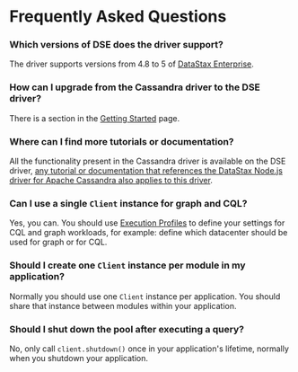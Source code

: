# Frequently Asked Questions

### Which versions of DSE does the driver support?

The driver supports versions from 4.8 to 5 of [DataStax Enterprise][dse].

### How can I upgrade from the Cassandra driver to the DSE driver?

There is a section in the [Getting Started](../getting-started/) page.

### Where can I find more tutorials or documentation?

All the functionality present in the Cassandra driver is available on the DSE driver, [any tutorial or documentation
that references the DataStax Node.js driver for Apache Cassandra also applies to this driver][core-features].

### Can I use a single `Client` instance for graph and CQL?

Yes, you can. You should use [Execution Profiles](../features/execution-profiles/) to define your settings for CQL and
graph workloads, for example: define which datacenter should be used for graph or for CQL.

### Should I create one `Client` instance per module in my application?

Normally you should use one `Client` instance per application. You should share that instance between modules within
your application.

### Should I shut down the pool after executing a query?

No, only call `client.shutdown()` once in your application's lifetime, normally when you shutdown your application.

[dse]: http://www.datastax.com/products/datastax-enterprise
[core-features]: http://datastax.github.io/nodejs-driver/features/